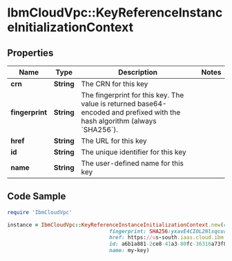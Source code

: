 # IbmCloudVpc::KeyReferenceInstanceInitializationContext

## Properties

Name | Type | Description | Notes
------------ | ------------- | ------------- | -------------
**crn** | **String** | The CRN for this key | 
**fingerprint** | **String** | The fingerprint for this key.  The value is returned base64-encoded and prefixed with the hash algorithm (always &#x60;SHA256&#x60;). | 
**href** | **String** | The URL for this key | 
**id** | **String** | The unique identifier for this key | 
**name** | **String** | The user-defined name for this key | 

## Code Sample

```ruby
require 'IbmCloudVpc'

instance = IbmCloudVpc::KeyReferenceInstanceInitializationContext.new(crn: crn:v1:bluemix:public:is:us-south:a/123456::key:a6b1a881-2ce8-41a3-80fc-36316a73f803,
                                 fingerprint: SHA256:yxavE4CIOL2NlsqcurRO3xGjkP6m/0mp8ugojH5yxlY,
                                 href: https://us-south.iaas.cloud.ibm.com/v1/keys/a6b1a881-2ce8-41a3-80fc-36316a73f803,
                                 id: a6b1a881-2ce8-41a3-80fc-36316a73f803,
                                 name: my-key)
```


